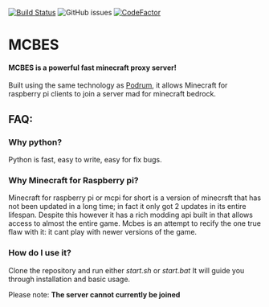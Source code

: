 [![Build Status](https://travis-ci.org/Mcbes/MCBES.svg?branch=master)](https://travis-ci.org/MCBes/MCBES) ![GitHub issues](https://img.shields.io/github/issues-raw/Mcbes/mcbes) [![CodeFactor](https://www.codefactor.io/repository/github/mcbes/mcbes/badge)](https://www.codefactor.io/repository/github/mcbes/mcbes)
# MCBES

#### MCBES is a powerful fast minecraft proxy server! 
Built using the same technology as [Podrum](http://github.com/MFDGaming), it allows Minecraft for raspberry pi clients to join a server mad for minecraft bedrock.


## FAQ:
### Why python?
Python is fast, easy to write, easy for fix bugs. 

### Why Minecraft for Raspberry pi?
Minecraft for raspberry pi or mcpi for short is a version of minecrsft that has not been updated in a long time; in fact it only got 2 updates in its entire lifespan. Despite this however it has a rich modding api built in that allows access to almost the entire game. 
Mcbes is an attempt to recify the one true flaw with it: it cant play with newer versions of the game. 

### How do I use it?
Clone the repository and run either *start.sh* or *start.bat*
It will guide you through installation and basic usage. 

Please note:
**The server cannot currently be joined**
